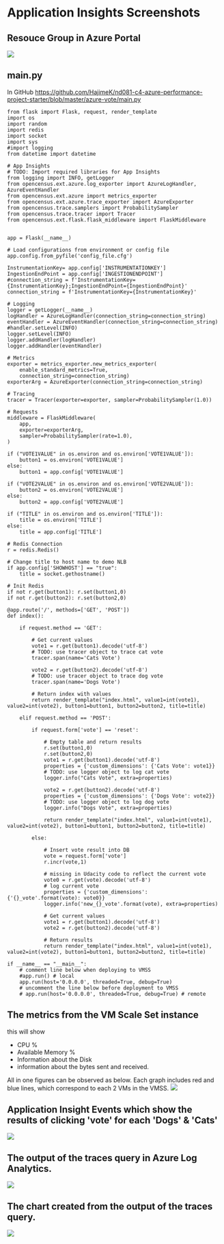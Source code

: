# Application Insights Screenshots

## Resouce Group in Azure Portal

![](screenshots_see_readme_/2021-06-24-11-44-29.png)

## main.py

In GitHub
https://github.com/HajimeK/nd081-c4-azure-performance-project-starter/blob/master/azure-vote/main.py

```
from flask import Flask, request, render_template
import os
import random
import redis
import socket
import sys
#import logging
from datetime import datetime

# App Insights
# TODO: Import required libraries for App Insights
from logging import INFO, getLogger
from opencensus.ext.azure.log_exporter import AzureLogHandler, AzureEventHandler
from opencensus.ext.azure import metrics_exporter
from opencensus.ext.azure.trace_exporter import AzureExporter
from opencensus.trace.samplers import ProbabilitySampler
from opencensus.trace.tracer import Tracer
from opencensus.ext.flask.flask_middleware import FlaskMiddleware


app = Flask(__name__)

# Load configurations from environment or config file
app.config.from_pyfile('config_file.cfg')

InstrumentationKey= app.config['INSTRUMENTATIONKEY']
IngestionEndPoint = app.config['INGESTIONENDPOINT']
#connection_string = f'InstrumentationKey={InstrumentationKey};IngestionEndPoint={IngestionEndPoint}'
connection_string = f'InstrumentationKey={InstrumentationKey}'

# Logging
logger = getLogger(__name__)
logHandler = AzureLogHandler(connection_string=connection_string)
eventHandler = AzureEventHandler(connection_string=connection_string)
#handler.setLevel(INFO)
logger.setLevel(INFO)
logger.addHandler(logHandler)
logger.addHandler(eventHandler)

# Metrics
exporter = metrics_exporter.new_metrics_exporter(
    enable_standard_metrics=True,
    connection_string=connection_string)
exporterArg = AzureExporter(connection_string=connection_string)

# Tracing
tracer = Tracer(exporter=exporter, sampler=ProbabilitySampler(1.0))

# Requests
middleware = FlaskMiddleware(
    app,
    exporter=exporterArg,
    sampler=ProbabilitySampler(rate=1.0),
)

if ("VOTE1VALUE" in os.environ and os.environ['VOTE1VALUE']):
    button1 = os.environ['VOTE1VALUE']
else:
    button1 = app.config['VOTE1VALUE']

if ("VOTE2VALUE" in os.environ and os.environ['VOTE2VALUE']):
    button2 = os.environ['VOTE2VALUE']
else:
    button2 = app.config['VOTE2VALUE']

if ("TITLE" in os.environ and os.environ['TITLE']):
    title = os.environ['TITLE']
else:
    title = app.config['TITLE']

# Redis Connection
r = redis.Redis()

# Change title to host name to demo NLB
if app.config['SHOWHOST'] == "true":
    title = socket.gethostname()

# Init Redis
if not r.get(button1): r.set(button1,0)
if not r.get(button2): r.set(button2,0)

@app.route('/', methods=['GET', 'POST'])
def index():

    if request.method == 'GET':

        # Get current values
        vote1 = r.get(button1).decode('utf-8')
        # TODO: use tracer object to trace cat vote
        tracer.span(name='Cats Vote')

        vote2 = r.get(button2).decode('utf-8')
        # TODO: use tracer object to trace dog vote
        tracer.span(name='Dogs Vote')

        # Return index with values
        return render_template("index.html", value1=int(vote1), value2=int(vote2), button1=button1, button2=button2, title=title)

    elif request.method == 'POST':

        if request.form['vote'] == 'reset':

            # Empty table and return results
            r.set(button1,0)
            r.set(button2,0)
            vote1 = r.get(button1).decode('utf-8')
            properties = {'custom_dimensions': {'Cats Vote': vote1}}
            # TODO: use logger object to log cat vote
            logger.info("Cats Vote", extra=properties)

            vote2 = r.get(button2).decode('utf-8')
            properties = {'custom_dimensions': {'Dogs Vote': vote2}}
            # TODO: use logger object to log dog vote
            logger.info("Dogs Vote", extra=properties)

            return render_template("index.html", value1=int(vote1), value2=int(vote2), button1=button1, button2=button2, title=title)

        else:

            # Insert vote result into DB
            vote = request.form['vote']
            r.incr(vote,1)

            # missing in Udacity code to reflect the current vote
            vote0 = r.get(vote).decode('utf-8')
            # log current vote
            properties = {'custom_dimensions': {'{}_vote'.format(vote): vote0}}
            logger.info('new_{}_vote'.format(vote), extra=properties)

            # Get current values
            vote1 = r.get(button1).decode('utf-8')
            vote2 = r.get(button2).decode('utf-8')

            # Return results
            return render_template("index.html", value1=int(vote1), value2=int(vote2), button1=button1, button2=button2, title=title)

if __name__ == "__main__":
    # comment line below when deploying to VMSS
    #app.run() # local
    app.run(host='0.0.0.0', threaded=True, debug=True)
    # uncomment the line below before deployment to VMSS
    # app.run(host='0.0.0.0', threaded=True, debug=True) # remote
```

##     The metrics from the VM Scale Set instance

this will show 
- CPU %
- Available Memory %
- Information about the Disk
- information about the bytes sent and received. 

All in one figures can be observed as below.
Each graph includes red and blue lines, which correspond to each 2 VMs in the VMSS.
![](screenshots_see_readme_/2021-06-24-10-25-12.png)

## Application Insight Events which show the results of clicking 'vote' for each 'Dogs' & 'Cats'

![](screenshots_see_readme_/2021-06-24-11-42-09.png)

## The output of the traces query in Azure Log Analytics.

![](screenshots_see_readme_/2021-06-24-10-20-28.png)

## The chart created from the output of the traces query.

![](screenshots_see_readme_/2021-06-24-10-18-25.png)